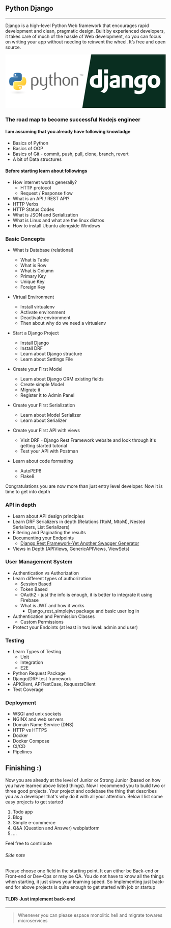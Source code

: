 ## Python Django

---

Django is a high-level Python Web framework that encourages rapid development and clean, pragmatic design. Built by experienced developers, it takes care of much of the hassle of Web development, so you can focus on writing your app without needing to reinvent the wheel. It’s free and open source.

![PythonDjango](python-django.png)

### The road map to become successful Nodejs engineer

#### I am assuming that you already have following knowladge

- Basics of Python
- Basics of OOP
- Basics of Git - commit, push, pull, clone, branch, revert
- A bit of Data structures

#### Before starting learn about followings

- How internet works generally?
  - HTTP protocol
  - Request / Response flow
- What is an API / REST API?
- HTTP Verbs
- HTTP Status Codes
- What is JSON and Serialization
- What is Linux and what are the linux distros
- How to install Ubuntu alongside Windows

### Basic Concepts

- What is Database (relational)

  - What is Table
  - What is Row
  - What is Column
  - Primary Key
  - Unique Key
  - Foreign Key

- Virtual Environment

  - Install virtualenv
  - Activate environment
  - Deactivate environment
  - Then about why do we need a virtualenv

- Start a Django Project

  - Install Django
  - Install DRF
  - Learn about Django structure
  - Learn about Settings File

- Create your First Model

  - Learn about Django ORM existing fields
  - Create simple Model
  - Migrate it
  - Register it to Admin Panel

- Create your First Serialization

  - Learn about Model Serializer
  - Learn about Serializer

- Create your First API with views

  - Visit DRF - Django Rest Framework website and look through it's getting started tutorial
  - Test your API with Postman

- Learn about code formatting
  - AutoPEP8
  - Flake8

Congratulations you are now more than just entry level developer. Now it is time to get into depth

### API in depth

- Learn about API design principles
- Learn DRF Serializers in depth (Relations (1toM, MtoM), Nested Serializers, List Serializers)
- Filtering and Paginating the results
- Documenting your Endpoints
  - [Django Rest Framework-Yet Another Swagger Generator](https://drf-yasg.readthedocs.io/en/stable/readme.html)
- Views in Depth (APIViews, GenericAPIViews, ViewSets)

### User Management System

- Authentication vs Authorization
- Learn different types of authorization
  - Session Based
  - Token Based
  - OAuth2 - just the info is enough, it is better to integrate it using Firebase
  - What is JWT and how it works
    - Django_rest_simplejwt package and basic user log in
- Authentication and Permission Classes
  - Custom Permissions
- Protect your Endoints (at least in two level: admin and user)

### Testing

- Learn Types of Testing
  - Unit
  - Integration
  - E2E
- Python Request Package
- Django/DRF test framework
- APIClient, APITestCase, RequestsClient
- Test Coverage

### Deployment

- WSGI and unix sockets
- NGINX and web servers
- Domain Name Service (DNS)
- HTTP vs HTTPS
- Docker
- Docker Compose
- CI/CD
- Pipelines

## Finishing :)

Now you are already at the level of Junior or Strong Junior (based on how you have learned above listed things).
Now I recommend you to build two or three good projects. Your project and codebase the thing that describes you as a developer that's why do it with all your attention. Below I list some easy projects to get started

1. Todo app
2. Blog
3. Simple e-commerce
4. Q&A (Question and Answer) webplatform
5. ...

Feel free to contribute

###### Side note

Please choose one field in the starting point. It can either be Back-end or Front-end or Dev-Ops or may be QA. You do not have to know all the things when starting, it just slows your learning speed. So Implementing just back-end for above projects is quite enough to get started with job or startup

#### TLDR: Just implement back-end

---

> Whenever you can please espace monolitic hell and migrate towares microservices
